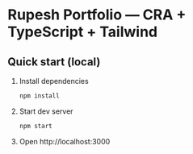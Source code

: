 # Rupesh Portfolio — CRA + TypeScript + Tailwind

## Quick start (local)

1. Install dependencies
   ```bash
   npm install
   ```
2. Start dev server
   ```bash
   npm start
   ```
3. Open http://localhost:3000
